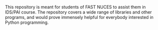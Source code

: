 
This repository is meant for students of FAST NUCES to assist them in IDS/PAI course.
The repository covers a wide range of libraries and other programs, and would prove immensely helpful for everybody interested in Python programming.
